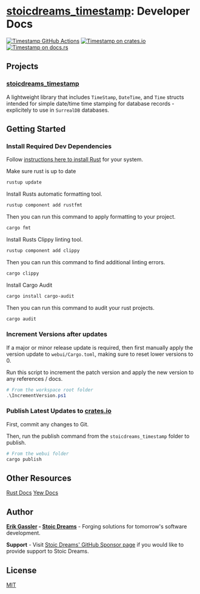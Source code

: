 # [stoicdreams_timestamp](docsrs): Developer Docs

[![Timestamp GitHub Actions][gh-image]][gh-checks]
[![Timestamp on crates.io][cratesio-image]][cratesio]
[![Timestamp on docs.rs][docsrs-image]][docsrs]

[gh-image]: https://github.com/stoicdreams/timestamp/actions/workflows/deploy.yml/badge.svg
[gh-checks]: https://github.com/stoicdreams/timestamp/actions?query=branch%3Amain
[cratesio-image]: https://img.shields.io/crates/v/stoicdreams_timestamp.svg
[cratesio]: https://crates.io/crates/stoicdreams_timestamp
[docsrs-image]: https://docs.rs/stoicdreams_timestamp/badge.svg
[docsrs]: https://docs.rs/stoicdreams_timestamp

## Projects

### [stoicdreams_timestamp](./stoicdreams_timestamp/README.md)

A lightweight library that includes `TimeStamp`, `DateTime`, and `Time` structs intended for simple date/time time stamping for database records - explicitely to use in `SurrealDB` databases.

## Getting Started

### Install Required Dev Dependencies

Follow [instructions here to install Rust](https://rustup.rs/) for your system.

Make sure rust is up to date

```powershell
rustup update
```

Install Rusts automatic formatting tool.

```powershell
rustup component add rustfmt
```

Then you can run this command to apply formatting to your project.

```powershell
cargo fmt
```

Install Rusts Clippy linting tool.

```powershell
rustup component add clippy
```

Then you can run this command to find additional linting errors.

```powershell
cargo clippy
```

Install Cargo Audit

```powershell
cargo install cargo-audit
```

Then you can run this command to audit your rust projects.

```powershell
cargo audit
```

### Increment Versions after updates

If a major or minor release update is required, then first manually apply the version update to `webui/Cargo.toml`, making sure to reset lower versions to 0.

Run this script to increment the patch version and apply the new version to any references / docs.

```powershell
# From the workspace root folder
.\IncrementVersion.ps1
```

### Publish Latest Updates to [crates.io](https://crates.io/crates/stoicdreams_timestamp/)

First, commit any changes to Git.

Then, run the publish command from the `stoicdreams_timestamp` folder to publish.

```powershell
# From the webui folder
cargo publish
```

## Other Resources

[Rust Docs](https://www.rust-lang.org/)
[Yew Docs](https://yew.rs/)

## Author

**[Erik Gassler](https://www.erikgassler.com) - [Stoic Dreams](https://www.stoicdreams.com)** - Forging solutions for tomorrow's software development.

**Support** - Visit [Stoic Dreams' GitHub Sponsor page](https://github.com/sponsors/StoicDreams) if you would like to provide support to Stoic Dreams.

## License

[MIT](./LICENSE)

